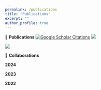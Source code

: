 ```yaml
---
permalink: /publications
title: "Publications"
excerpt: ""
author_profile: true
---
```


**📝 Publications** <a href='https://scholar.google.com/citations?user=YXUc9QMAAAAJ'><img src="https://img.shields.io/badge/Citations-0-brightgreen" alt="Google Scholar Citations"></a>
 <a href='https://scholar.google.com/citations?user=uOj4SbgAAAAJ'><img src="https://img.shields.io/endpoint?url={{ url | url_encode }}&logo=Google%20Scholar&labelColor=f6f6f6&color=9cf&style=flat&label=Citations"></a>
       
 <a href='https://scholar.google.com/citations?user=uOj4SbgAAAAJ'><img src="https://img.shields.io/endpoint?url={{ url | url_encode }}&logo=Google%20Scholar&labelColor=f6f6f6&color=9cf&style=flat&label=Citations"></a>


**📖 Collaborations**

**2024**


**2023**


**2022**
